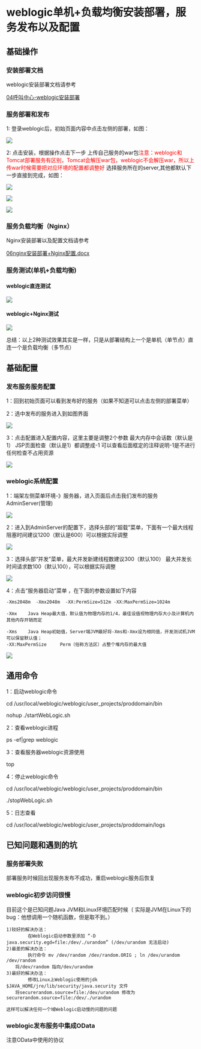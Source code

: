 # weblogic单机+负载均衡安装部署，服务发布以及配置

## 基础操作

### 安装部署文档

weblogic安装部署文档请参考

[04呼叫中心-weblogic安装部署](./04呼叫中心-weblogic安装部署.docx)



### 服务部署和发布

1: 登录weblogic后，初始页面内容中点击左侧的部署，如图：

![](./weblogicimages/1.png)

2: 点击安装，根据操作点击下一步 上传自己服务的war包<font color=red>注意：weblogic和Tomcat部署服务有区别，Tomcat会解压war包，weblogic不会解压war，所以上传war时候需要把对应环境的配置都调整好</font> 选择服务所在的server,其他都默认下一步直接到完成，如图：

![](./weblogicimages/2.png)

![](./weblogicimages/3.png)

![](./weblogicimages/4.png)

### 服务负载均衡（Nginx）

Nginx安装部署以及配置文档请参考

[06nginx安装部署+Nginx配置.docx](./06nginx安装部署+Nginx配置.docx)



### 服务测试(单机+负载均衡)



#### weblogic直连测试

![](./weblogicimages/5.png)



#### weblogic+Nginx测试

![](./weblogicimages/6.png)

总结：以上2种测试效果其实是一样，只是从部署结构上一个是单机（单节点）直连一个是负载均衡（多节点）



## 基础配置

### 发布服务服务配置

1：回到初始页面可以看到发布好的服务（如果不知道可以点击左侧的部署菜单）

2：选中发布的服务进入到如图界面

![](./weblogicimages/7.png)

3：点击配置进入配置内容，这里主要是调整2个参数 最大内存中会话数（默认是1） JSP页面检查（默认是1）都调整成-1 可以查看后面框定的注释说明-1是不进行任何检查不占用资源

![](./weblogicimages/8.png)



### weblogic系统配置

1：端架左侧菜单环境-》服务器，进入页面后点击我们发布的服务AdminServer(管理)

![](./weblogicimages/9.png)



2：进入到AdminServer的配置下，选择头部的“超载”菜单，下面有一个最大线程阻塞时间建议1200（默认是600）可以根据实际调整

![](./weblogicimages/10.png)



3：选择头部“并发”菜单，最大并发新建线程数建议300（默认100）   最大并发长时间请求数100（默认100），可以根据实际调整

![](./weblogicimages/11.png)



4：点击“服务器启动”菜单 ，在下面的参数设置如下内容

~~~
-Xms2048m  -Xmx2048m  -XX:PermSize=512m -XX:MaxPermSize=1024m
~~~



~~~
-Xmx    Java Heap最大值，默认值为物理内存的1/4，最佳设值视物理内存大小及计算机内其他内存开销而定

-Xms    Java Heap初始值，Server端JVM最好将-Xms和-Xmx设为相同值，开发测试机JVM可以保留默认值；
-XX:MaxPermSize     Perm（俗称方法区）占整个堆内存的最大值
~~~

![](./weblogicimages/12.png)



## 通用命令

1：启动weblogic命令

cd /usr/local/weblogic/weblogic/user_projects/proddomain/bin

nohup ./startWebLogic.sh



2：查看weblogic进程

ps -ef|grep weblogic



3：查看服务器weblogic资源使用

top



4：停止weblogic命令

cd /usr/local/weblogic/weblogic/user_projects/proddomain/bin

./stopWebLogic.sh



5：日志查看

cd /usr/local/weblogic/weblogic/user_projects/proddomain/logs



## 已知问题和遇到的坑

### 服务部署失败

部署服务时候回出现服务发布不成功，重启weblogic服务后恢复



### weblogic初步访问很慢

目前这个是已知问题Java JVM和Linux环境匹配时候（ 实际是JVM在Linux下的bug：他想调用一个随机函数，但是取不到。）



~~~
1)较好的解决办法：
        在Weblogic启动参数里添加 “-D java.security.egd=file:/dev/./urandom” (/dev/urandom 无法启动)
2)最差的解决办法： 
        执行命令 mv /dev/random /dev/random.ORIG ; ln /dev/urandom /dev/random
　　将/dev/random 指向/dev/urandom
3)最好的解决办法：
        修改Linux上Weblogic使用的jdk $JAVA_HOME/jre/lib/security/java.security 文件
　　将securerandom.source=file:/dev/urandom 修改为 securerandom.source=file:/dev/./urandom

这样可以解决任何一个域Weblogic启动慢的问题的问题
~~~



### weblogic发布服务中集成OData

注意OData中使用的协议 



